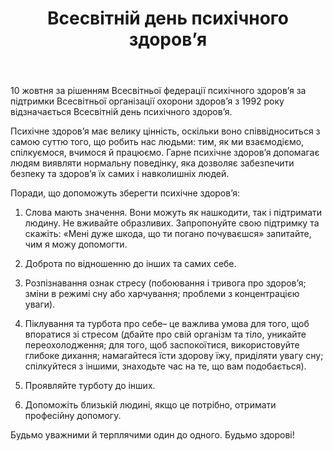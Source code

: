 ﻿---
title: Всесвітній день психічного здоров’я
---

10 жовтня за рішенням Всесвітньої федерації психічного здоров’я за підтримки Всесвітньої організації охорони здоров’я з 1992 року відзначається Всесвітній день психічного здоров’я.

Психічне здоров’я має велику цінність, оскільки воно співвідноситься з самою суттю того, що робить нас людьми: тим, як ми взаємодіємо, спілкуємося, вчимося й працюємо. Гарне психічне здоров’я допомагає людям виявляти нормальну поведінку, яка дозволяє забезпечити безпеку та здоров’я їх самих і навколишніх людей.

Поради, що допоможуть зберегти психічне здоров’я:

1. Слова мають значення. Вони можуть як нашкодити, так і підтримати людину. Не вживайте образливих. Запропонуйте свою підтримку та скажіть: «Мені дуже шкода, що ти погано почуваєшся» запитайте, чим я можу допомогти.

2. Доброта по відношенню до інших та самих себе.

3. Розпізнавання ознак стресу (побоювання і тривога про здоров’я; зміни в режимі сну або харчування; проблеми з концентрацією уваги).

4. Піклування та турбота про себе– це важлива умова для того, щоб впоратися зі стресом (дбайте про свій організм та тіло, уникайте переохолодження; для того, щоб заспокоїтися, використовуйте глибоке дихання; намагайтеся їсти здорову їжу, приділяти увагу сну; спілкуйтеся з іншими, знаходьте час на те, що вам подобається).

5. Проявляйте турботу до інших.

6. Допоможіть близькій людині, якщо це потрібно, отримати професійну допомогу.

Будьмо уважними й терплячими один до одного. Будьмо здорові!

<slideshow />
